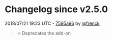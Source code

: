 # Changelog since v2.5.0

2018/07/21 19:23 UTC - [7595a96](https://github.com/hassio-addons/addon-terminal/commit/7595a965e6478a92e2550f824883af583f3e448e) by [@frenck](https://github.com/frenck)
> :fire: Deprecates the add-on 

